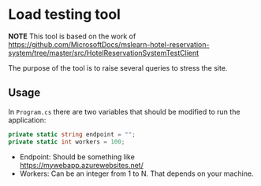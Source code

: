 # Load testing tool

**NOTE** This tool is based on the work of https://github.com/MicrosoftDocs/mslearn-hotel-reservation-system/tree/master/src/HotelReservationSystemTestClient

The purpose of the tool is to raise several queries to stress the site.

## Usage

In `Program.cs` there are two variables that should be modified to run the application:

```cs
private static string endpoint = "";
private static int workers = 100;
```

- Endpoint: Should be something like https://mywebapp.azurewebsites.net/
- Workers: Can be an integer from 1 to N. That depends on your machine.